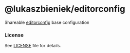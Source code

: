 # @lukaszbieniek/editorconfig

Shareable [editorconfig](https://editorconfig.org/) base configuration

### License

See [LICENSE](./LICENSE) file for details.
